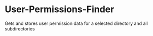 # User-Permissions-Finder
Gets and stores user permission data for a selected directory and all subdirectories

